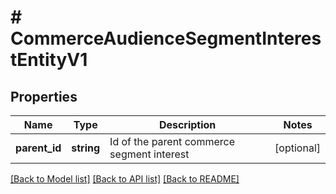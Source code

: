 # # CommerceAudienceSegmentInterestEntityV1

## Properties

Name | Type | Description | Notes
------------ | ------------- | ------------- | -------------
**parent_id** | **string** | Id of the parent commerce segment interest | [optional]

[[Back to Model list]](../../README.md#models) [[Back to API list]](../../README.md#endpoints) [[Back to README]](../../README.md)
